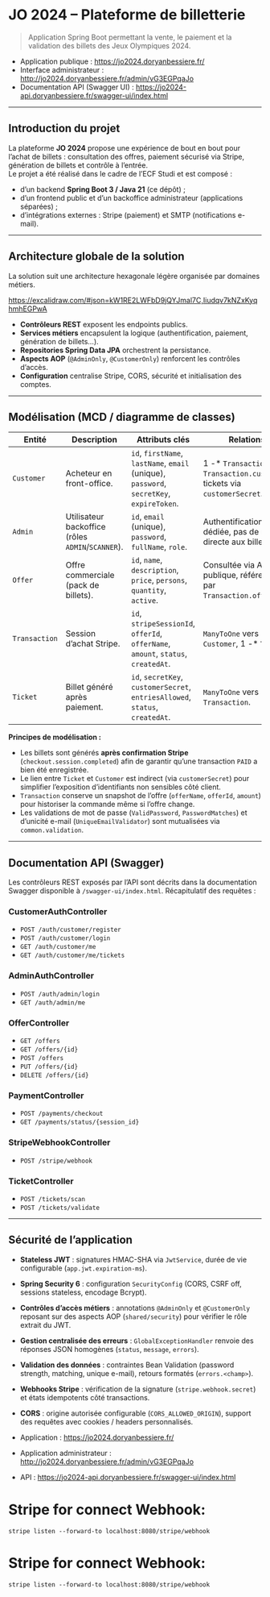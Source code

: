 # JO 2024 – Plateforme de billetterie

> Application Spring Boot permettant la vente, le paiement et la validation des billets des Jeux Olympiques 2024.

- Application publique : https://jo2024.doryanbessiere.fr/
- Interface administrateur : http://jo2024.doryanbessiere.fr/admin/vG3EGPqaJo
- Documentation API (Swagger UI) : https://jo2024-api.doryanbessiere.fr/swagger-ui/index.html

---

## Introduction du projet

La plateforme **JO 2024** propose une expérience de bout en bout pour l’achat de billets : consultation des offres, paiement sécurisé via Stripe, génération de billets et contrôle à l’entrée.  
Le projet a été réalisé dans le cadre de l’ECF Studi et est composé :

- d’un backend **Spring Boot 3 / Java 21** (ce dépôt) ;
- d’un frontend public et d’un backoffice administrateur (applications séparées) ;
- d’intégrations externes : Stripe (paiement) et SMTP (notifications e-mail).

---

## Architecture globale de la solution

La solution suit une architecture hexagonale légère organisée par domaines métiers.

https://excalidraw.com/#json=kW1RE2LWFbD9jQYJmal7C,Iiudqv7kNZxKyqhmhEGPwA

- **Contrôleurs REST** exposent les endpoints publics.
- **Services métiers** encapsulent la logique (authentification, paiement, génération de billets…).
- **Repositories Spring Data JPA** orchestrent la persistance.
- **Aspects AOP** (`@AdminOnly`, `@CustomerOnly`) renforcent les contrôles d’accès.
- **Configuration** centralise Stripe, CORS, sécurité et initialisation des comptes.

---

## Modélisation (MCD / diagramme de classes)

| Entité | Description | Attributs clés | Relations |
| --- | --- | --- | --- |
| `Customer` | Acheteur en front-office. | `id`, `firstName`, `lastName`, `email` (unique), `password`, `secretKey`, `expireToken`. | 1 -* `Transaction` (via `Transaction.customer`), tickets via `customerSecret`. |
| `Admin` | Utilisateur backoffice (rôles `ADMIN`/`SCANNER`). | `id`, `email` (unique), `password`, `fullName`, `role`. | Authentification dédiée, pas de relation directe aux billets. |
| `Offer` | Offre commerciale (pack de billets). | `id`, `name`, `description`, `price`, `persons`, `quantity`, `active`. | Consultée via API publique, référencée par `Transaction.offerId`. |
| `Transaction` | Session d’achat Stripe. | `id`, `stripeSessionId`, `offerId`, `offerName`, `amount`, `status`, `createdAt`. | `ManyToOne` vers `Customer`, 1 -* `Ticket`. |
| `Ticket` | Billet généré après paiement. | `id`, `secretKey`, `customerSecret`, `entriesAllowed`, `status`, `createdAt`. | `ManyToOne` vers `Transaction`. |

**Principes de modélisation :**

- Les billets sont générés **après confirmation Stripe** (`checkout.session.completed`) afin de garantir qu’une transaction `PAID` a bien été enregistrée.
- Le lien entre `Ticket` et `Customer` est indirect (via `customerSecret`) pour simplifier l’exposition d’identifiants non sensibles côté client.
- `Transaction` conserve un snapshot de l’offre (`offerName`, `offerId`, `amount`) pour historiser la commande même si l’offre change.
- Les validations de mot de passe (`ValidPassword`, `PasswordMatches`) et d’unicité e-mail (`UniqueEmailValidator`) sont mutualisées via `common.validation`.

---

## Documentation API (Swagger)

Les contrôleurs REST exposés par l’API sont décrits dans la documentation Swagger disponible à `/swagger-ui/index.html`. Récapitulatif des requêtes :

### CustomerAuthController
- `POST /auth/customer/register`
- `POST /auth/customer/login`
- `GET /auth/customer/me`
- `GET /auth/customer/me/tickets`

### AdminAuthController
- `POST /auth/admin/login`
- `GET /auth/admin/me`

### OfferController
- `GET /offers`
- `GET /offers/{id}`
- `POST /offers`
- `PUT /offers/{id}`
- `DELETE /offers/{id}`

### PaymentController
- `POST /payments/checkout`
- `GET /payments/status/{session_id}`

### StripeWebhookController
- `POST /stripe/webhook`

### TicketController
- `POST /tickets/scan`
- `POST /tickets/validate`

---

## Sécurité de l’application

- **Stateless JWT** : signatures HMAC-SHA via `JwtService`, durée de vie configurable (`app.jwt.expiration-ms`).
- **Spring Security 6** : configuration `SecurityConfig` (CORS, CSRF off, sessions stateless, encodage Bcrypt).
- **Contrôles d’accès métiers** : annotations `@AdminOnly` et `@CustomerOnly` reposant sur des aspects AOP (`shared/security`) pour vérifier le rôle extrait du JWT.
- **Gestion centralisée des erreurs** : `GlobalExceptionHandler` renvoie des réponses JSON homogènes (`status`, `message`, `errors`).
- **Validation des données** : contraintes Bean Validation (password strength, matching, unique e-mail), retours formatés (`errors.<champ>`).
- **Webhooks Stripe** : vérification de la signature (`stripe.webhook.secret`) et états idempotents côté transactions.
- **CORS** : origine autorisée configurable (`CORS_ALLOWED_ORIGIN`), support des requêtes avec cookies / headers personnalisés.

- Application : https://jo2024.doryanbessiere.fr/
- Application administrateur : http://jo2024.doryanbessiere.fr/admin/vG3EGPqaJo
- API : https://jo2024-api.doryanbessiere.fr/swagger-ui/index.html

# Stripe for connect Webhook:
``stripe listen --forward-to localhost:8080/stripe/webhook
``
# Stripe for connect Webhook:
``stripe listen --forward-to localhost:8080/stripe/webhook
``
